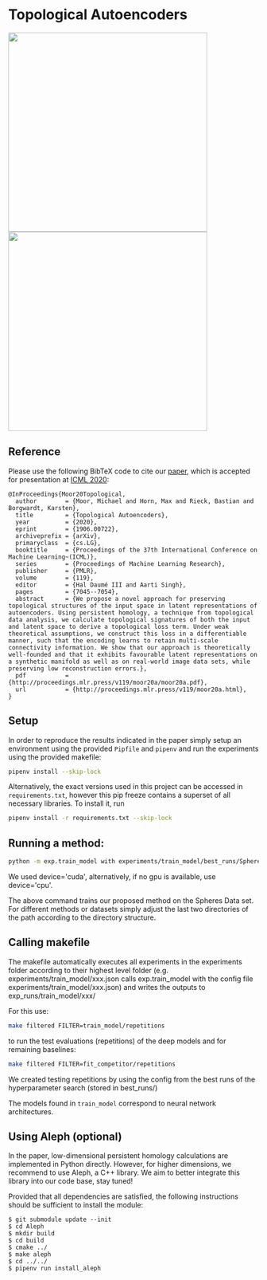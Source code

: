 # Topological Autoencoders

<img src="animations/topoae.gif" width="400"> <img src="animations/vanilla.gif" width="400">

## Reference

Please use the following BibTeX code to cite our [paper](https://arxiv.org/abs/1906.00722),
which is accepted for presentation at [ICML 2020](https://icml.cc/Conferences/2020):

```
@InProceedings{Moor20Topological,
  author        = {Moor, Michael and Horn, Max and Rieck, Bastian and Borgwardt, Karsten},
  title         = {Topological Autoencoders},
  year          = {2020},
  eprint        = {1906.00722},
  archiveprefix = {arXiv},
  primaryclass  = {cs.LG},
  booktitle     = {Proceedings of the 37th International Conference on Machine Learning~(ICML)},
  series        = {Proceedings of Machine Learning Research},
  publisher     = {PMLR},
  volume        = {119},
  editor        = {Hal Daumé III and Aarti Singh},
  pages         = {7045--7054},
  abstract      = {We propose a novel approach for preserving topological structures of the input space in latent representations of autoencoders. Using persistent homology, a technique from topological data analysis, we calculate topological signatures of both the input and latent space to derive a topological loss term. Under weak theoretical assumptions, we construct this loss in a differentiable manner, such that the encoding learns to retain multi-scale connectivity information. We show that our approach is theoretically well-founded and that it exhibits favourable latent representations on a synthetic manifold as well as on real-world image data sets, while preserving low reconstruction errors.},
  pdf           = {http://proceedings.mlr.press/v119/moor20a/moor20a.pdf},
  url           = {http://proceedings.mlr.press/v119/moor20a.html},
}
```  

## Setup
In order to reproduce the results indicated in the paper simply setup an
environment using the provided `Pipfile` and `pipenv` and run the experiments
using the provided makefile:

```bash
pipenv install --skip-lock  
```

Alternatively, the exact versions used in this project can be accessed in ```requirements.txt```, however
this pip freeze contains a superset of all necessary libraries. To install it, run
```bash
pipenv install -r requirements.txt --skip-lock
```
  
## Running a method:
```bash
python -m exp.train_model with experiments/train_model/best_runs/Spheres/TopoRegEdgeSymmetric.json device='cuda' 
```
We used device='cuda', alternatively, if no gpu is available, use device='cpu'.

The above command trains our proposed method on the Spheres Data set. For different methods or datasets
simply adjust the last two directories of the path according to the directory structure.


## Calling makefile
The makefile automatically executes all experiments in the experiments folder
according to their highest level folder (e.g. experiments/train_model/xxx.json
calls exp.train_model with the config file experiments/train_model/xxx.json)
and writes the outputs to exp_runs/train_model/xxx/

For this use:
```bash
make filtered FILTER=train_model/repetitions
```
to run the test evaluations (repetitions) of the deep models
and for remaining baselines:
```bash
make filtered FILTER=fit_competitor/repetitions
```

We created testing repetitions by using the config from the best runs of the hyperparameter search (stored in best_runs/)


The models found in `train_model` correspond to neural network architectures.  

## Using Aleph (optional)

In the paper, low-dimensional persistent homology calculations are
implemented in Python directly. However, for higher dimensions, we
recommend to use Aleph, a C++ library. We aim to better integrate this
library into our code base, stay tuned!

Provided that all dependencies are satisfied, the following instructions should be sufficient
to install the module:

    $ git submodule update --init
    $ cd Aleph
    $ mkdir build
    $ cd build
    $ cmake ../
    $ make aleph
    $ cd ../../
    $ pipenv run install_aleph

